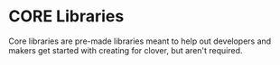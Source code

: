 # CORE Libraries

Core libraries are pre-made libraries meant to help out developers and makers get started with creating for clover, but aren't required.
